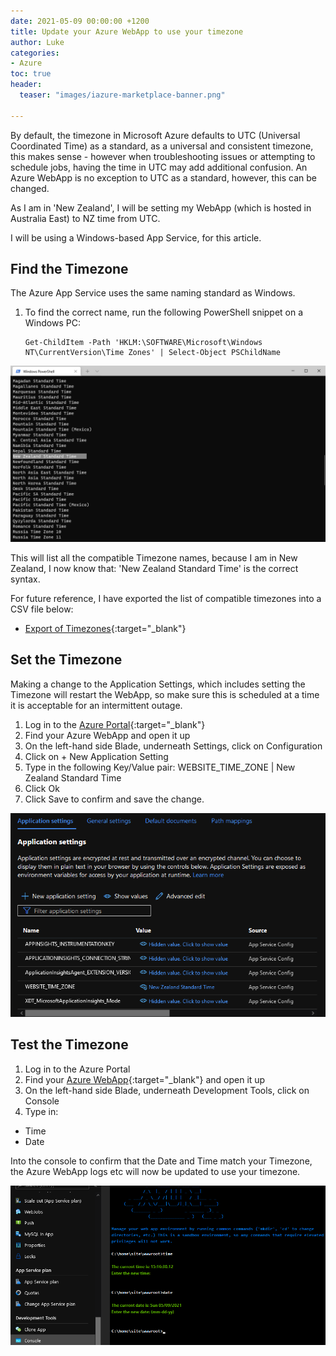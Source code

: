 ```yaml
---
date: 2021-05-09 00:00:00 +1200
title: Update your Azure WebApp to use your timezone
author: Luke
categories:
- Azure
toc: true
header:
  teaser: "images/iazure-marketplace-banner.png"

---
```

By default, the timezone in Microsoft Azure defaults to UTC (Universal Coordinated Time) as a standard, as a universal and consistent timezone, this makes sense - however when troubleshooting issues or attempting to schedule jobs, having the time in UTC may add additional confusion. An Azure WebApp is no exception to UTC as a standard, however, this can be changed.

As I am in 'New Zealand', I will be setting my WebApp (which is hosted in Australia East) to NZ time from UTC.

I will be using a Windows-based App Service, for this article.

## Find the Timezone

The Azure App Service uses the same naming standard as Windows.

1. To find the correct name, run the following PowerShell snippet on a Windows PC:

       Get-ChildItem -Path 'HKLM:\SOFTWARE\Microsoft\Windows NT\CurrentVersion\Time Zones' | Select-Object PSChildName

![](/uploads/windowsterminal_timezone.png)

This will list all the compatible Timezone names, because I am in New Zealand, I now know that: 'New Zealand Standard Time' is the correct syntax. 

For future reference, I have exported the list of compatible timezones into a CSV file below:
* [Export of Timezones](https://luke.geek.nz/uploads/files/Timezones.csv "Export of Timezones"){:target="_blank"}

## Set the Timezone

Making a change to the Application Settings, which includes setting the Timezone will restart the WebApp, so make sure this is scheduled at a time it is acceptable for an intermittent outage.

1. Log in to the [Azure Portal](https://portal.azure.com/#blade/HubsExtension/BrowseResource/resourceType/Microsoft.Web%2Fsites "Azure Portal - App Services"){:target="_blank"}
2. Find your Azure WebApp and open it up
3. On the left-hand side Blade, underneath Settings, click on Configuration
4. Click on + New Application Setting
5. Type in the following Key/Value pair:
WEBSITE_TIME_ZONE | New Zealand Standard Time
6. Click Ok
7. Click Save to confirm and save the change.

![Azure WebApp - Timezone](/uploads/azurewebapp_appsettingstimezone.png "Azure WebApp - Timezone")

## Test the Timezone

1. Log in to the Azure Portal
2. Find your [Azure WebApp](https://portal.azure.com/#blade/HubsExtension/BrowseResource/resourceType/Microsoft.Web%2Fsites "Azure Portal - App Services"){:target="_blank"} and open it up
3. On the left-hand side Blade, underneath Development Tools, click on Console
4. Type in:

* Time
* Date

Into the console to confirm that the Date and Time match your Timezone, the Azure WebApp logs etc will now be updated to use your timezone.

![Azure App Service - Console](/uploads/azurewebapp_console_date.png "Azure App Service - Console")